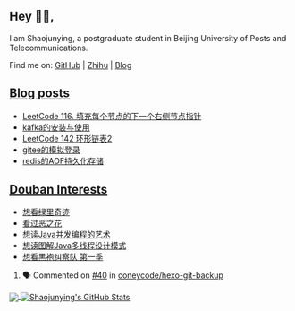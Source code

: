 ## Hey 👋🏻,

I am Shaojunying, a postgraduate student in Beijing University of Posts and Telecommunications.

Find me on: [GitHub](https://github.com/shaojunying) | [Zhihu](https://www.zhihu.com/people/shaojunying) | [Blog](https://shaojunying.github.io/)

## <a href="https://shaojunying.github.io/" target="_blank">Blog posts</a>
<!-- BLOG-POST-LIST:START -->
- [LeetCode 116. 填充每个节点的下一个右侧节点指针](https://shaojunying.github.io/2020/10/15/LeetCode-116-%E5%A1%AB%E5%85%85%E6%AF%8F%E4%B8%AA%E8%8A%82%E7%82%B9%E7%9A%84%E4%B8%8B%E4%B8%80%E4%B8%AA%E5%8F%B3%E4%BE%A7%E8%8A%82%E7%82%B9%E6%8C%87%E9%92%88/)
- [kafka的安装与使用](https://shaojunying.github.io/2020/10/15/kafka%E7%9A%84%E5%AE%89%E8%A3%85%E4%B8%8E%E4%BD%BF%E7%94%A8/)
- [LeetCode 142 环形链表2](https://shaojunying.github.io/2020/10/10/LeetCode-142-%E7%8E%AF%E5%BD%A2%E9%93%BE%E8%A1%A82/)
- [gitee的模拟登录](https://shaojunying.github.io/2020/10/07/gitee%E7%9A%84%E6%A8%A1%E6%8B%9F%E7%99%BB%E5%BD%95/)
- [redis的AOF持久化存储](https://shaojunying.github.io/2020/10/06/redis%E7%9A%84AOF%E6%8C%81%E4%B9%85%E5%8C%96%E5%AD%98%E5%82%A8/)
<!-- BLOG-POST-LIST:END -->

## <a href="https://www.douban.com/people/155360876/" target="_blank">Douban Interests</a>
<!-- douban:START -->
- [想看绿里奇迹](http://movie.douban.com/subject/1300374/)
- [看过恶之花](http://movie.douban.com/subject/34948080/)
- [想读Java并发编程的艺术](https://book.douban.com/subject/26591326/)
- [想读图解Java多线程设计模式](https://book.douban.com/subject/27116724/)
- [想看黑袍纠察队 第一季](http://movie.douban.com/subject/3703650/)
<!-- douban:END -->

<!--START_SECTION:activity-->
1. 🗣 Commented on [#40](https://github.com/coneycode/hexo-git-backup/issues/40) in [coneycode/hexo-git-backup](https://github.com/coneycode/hexo-git-backup)
<!--END_SECTION:activity-->


<a href="https://github.com/shaojunying">
  <img align="center" src="https://github-readme-stats.codestackr.vercel.app/api/top-langs/?username=shaojunying&hide=css,html" />
</a>

<a href="https://github.com/shaojunying">
  <img align="center" src="https://github-readme-stats.codestackr.vercel.app/api?username=shaojunying&show_icons=true" alt="Shaojunying's GitHub Stats" />
</a>
